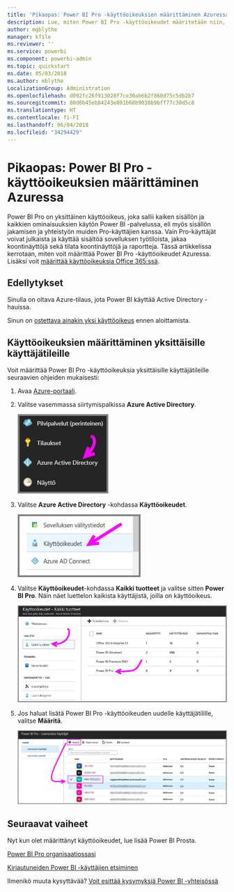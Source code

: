```yaml
---
title: 'Pikaopas: Power BI Pro -käyttöoikeuksien määrittäminen Azuressa'
description: Lue, miten Power BI Pro -käyttöoikeudet määritetään niin, että käyttäjät voivat käyttää kaikkea sisältöä ja kaikkia ominaisuuksia Power BI -palvelussa.
author: mgblythe
manager: kfile
ms.reviewer: ''
ms.service: powerbi
ms.component: powerbi-admin
ms.topic: quickstart
ms.date: 05/03/2018
ms.author: mblythe
LocalizationGroup: Administration
ms.openlocfilehash: d092fc26f913028f7ce30ab6b2f860d75c5db2b7
ms.sourcegitcommit: 80d6b45eb84243e801b60b9038b9bff77c30d5c8
ms.translationtype: HT
ms.contentlocale: fi-FI
ms.lasthandoff: 06/04/2018
ms.locfileid: "34294429"
---
```

# <a name="quickstart-assign-power-bi-pro-licenses-in-azure"></a>Pikaopas: Power BI Pro -käyttöoikeuksien määrittäminen Azuressa

Power BI Pro on yksittäinen käyttöoikeus, joka sallii kaiken sisällön ja kaikkien ominaisuuksien käytön Power BI -palvelussa, eli myös sisällön jakamisen ja yhteistyön muiden Pro-käyttäjien kanssa. Vain Pro-käyttäjät voivat julkaista ja käyttää sisältöä sovelluksen työtiloista, jakaa koontinäyttöjä sekä tilata koontinäyttöjä ja raportteja. Tässä artikkelissa kerrotaan, miten voit määrittää Power BI Pro -käyttöoikeudet Azuressa. Lisäksi voit [määrittää käyttöoikeuksia Office 365:ssä](service-admin-assigning-power-bi-pro-licenses.md).


## <a name="prerequisites"></a>Edellytykset

Sinulla on oltava Azure-tilaus, jota Power BI käyttää Active Directory -hauissa.

Sinun on [ostettava ainakin yksi käyttöoikeus](service-admin-purchasing-power-bi-pro.md) ennen aloittamista.


## <a name="assign-licenses-to-individual-user-accounts"></a>Käyttöoikeuksien määrittäminen yksittäisille käyttäjätileille

Voit määrittää Power BI Pro -käyttöoikeuksia yksittäisille käyttäjätileille seuraavien ohjeiden mukaisesti:

1. Avaa [Azure-portaali](https://ms.portal.azure.com/#@microsoft.onmicrosoft.com/dashboard/private/39bc3cf7-31a4-43f6-954c-f2d69ca2f0). 

2. Valitse vasemmassa siirtymispalkissa **Azure Active Directory**.

    ![Azure Active Directory](media/service-admin-assigning-power-bi-pro-licenses-azure/service-assigning-power-bi-pro-licenses-01.png)

3. Valitse **Azure Active Directory** -kohdassa **Käyttöoikeudet**.

    ![Käyttöoikeudet](media/service-admin-assigning-power-bi-pro-licenses-azure/service-assigning-power-bi-pro-licenses-02.png)

4. Valitse **Käyttöoikeudet**-kohdassa **Kaikki tuotteet** ja valitse sitten **Power BI Pro**. Näin näet luettelon kaikista käyttäjistä, joilla on käyttöoikeus.

    ![Käyttöoikeudet – Kaikki tuotteet](media/service-admin-assigning-power-bi-pro-licenses-azure/service-assigning-power-bi-pro-licenses-03.png)

5. Jos haluat lisätä Power BI Pro -käyttöoikeuden uudelle käyttäjätilille, valitse **Määritä**.

    ![Käyttöoikeuden määritys](media/service-admin-assigning-power-bi-pro-licenses-azure/service-assigning-power-bi-pro-licenses-04.png)


## <a name="next-steps"></a>Seuraavat vaiheet

Nyt kun olet määrittänyt käyttöoikeudet, lue lisää Power BI Prosta.

[Power BI Pro organisaatiossasi](service-admin-power-bi-pro-in-your-organization.md)

[Kirjautuneiden Power BI -käyttäjien etsiminen](service-admin-access-usage.md)

Ilmenikö muuta kysyttävää? [Voit esittää kysymyksiä Power BI -yhteisössä](https://community.powerbi.com/)